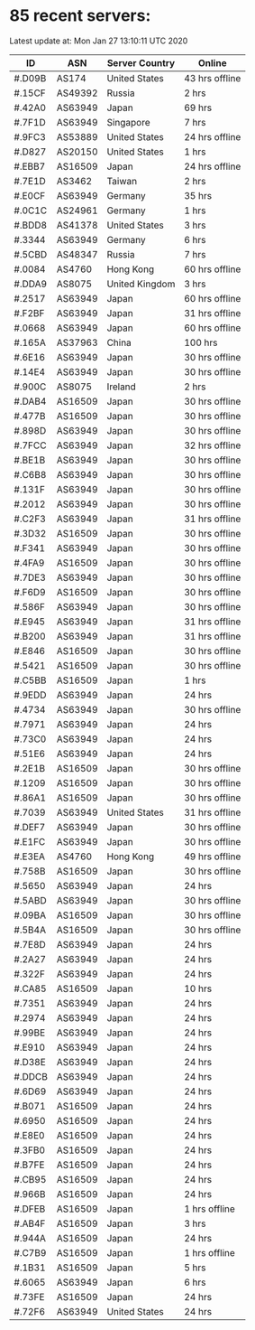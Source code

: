 # 85 recent servers:

Latest update at: Mon Jan 27 13:10:11 UTC 2020

| ID | ASN | Server Country | Online |
| -- | --- | -------------- | ------ |
| #.D09B | AS174 | United States | 43 hrs offline |
| #.15CF | AS49392 | Russia | 2 hrs |
| #.42A0 | AS63949 | Japan | 69 hrs |
| #.7F1D | AS63949 | Singapore | 7 hrs |
| #.9FC3 | AS53889 | United States | 24 hrs offline |
| #.D827 | AS20150 | United States | 1 hrs |
| #.EBB7 | AS16509 | Japan | 24 hrs offline |
| #.7E1D | AS3462 | Taiwan | 2 hrs |
| #.E0CF | AS63949 | Germany | 35 hrs |
| #.0C1C | AS24961 | Germany | 1 hrs |
| #.BDD8 | AS41378 | United States | 3 hrs |
| #.3344 | AS63949 | Germany | 6 hrs |
| #.5CBD | AS48347 | Russia | 7 hrs |
| #.0084 | AS4760 | Hong Kong | 60 hrs offline |
| #.DDA9 | AS8075 | United Kingdom | 3 hrs |
| #.2517 | AS63949 | Japan | 60 hrs offline |
| #.F2BF | AS63949 | Japan | 31 hrs offline |
| #.0668 | AS63949 | Japan | 60 hrs offline |
| #.165A | AS37963 | China | 100 hrs |
| #.6E16 | AS63949 | Japan | 30 hrs offline |
| #.14E4 | AS63949 | Japan | 30 hrs offline |
| #.900C | AS8075 | Ireland | 2 hrs |
| #.DAB4 | AS16509 | Japan | 30 hrs offline |
| #.477B | AS16509 | Japan | 30 hrs offline |
| #.898D | AS63949 | Japan | 30 hrs offline |
| #.7FCC | AS63949 | Japan | 32 hrs offline |
| #.BE1B | AS63949 | Japan | 30 hrs offline |
| #.C6B8 | AS63949 | Japan | 30 hrs offline |
| #.131F | AS63949 | Japan | 30 hrs offline |
| #.2012 | AS63949 | Japan | 30 hrs offline |
| #.C2F3 | AS63949 | Japan | 31 hrs offline |
| #.3D32 | AS16509 | Japan | 30 hrs offline |
| #.F341 | AS63949 | Japan | 30 hrs offline |
| #.4FA9 | AS16509 | Japan | 30 hrs offline |
| #.7DE3 | AS63949 | Japan | 30 hrs offline |
| #.F6D9 | AS16509 | Japan | 30 hrs offline |
| #.586F | AS63949 | Japan | 30 hrs offline |
| #.E945 | AS63949 | Japan | 31 hrs offline |
| #.B200 | AS63949 | Japan | 31 hrs offline |
| #.E846 | AS16509 | Japan | 30 hrs offline |
| #.5421 | AS16509 | Japan | 30 hrs offline |
| #.C5BB | AS16509 | Japan | 1 hrs |
| #.9EDD | AS63949 | Japan | 24 hrs |
| #.4734 | AS63949 | Japan | 30 hrs offline |
| #.7971 | AS63949 | Japan | 24 hrs |
| #.73C0 | AS63949 | Japan | 24 hrs |
| #.51E6 | AS63949 | Japan | 24 hrs |
| #.2E1B | AS16509 | Japan | 30 hrs offline |
| #.1209 | AS16509 | Japan | 30 hrs offline |
| #.86A1 | AS16509 | Japan | 30 hrs offline |
| #.7039 | AS63949 | United States | 31 hrs offline |
| #.DEF7 | AS63949 | Japan | 30 hrs offline |
| #.E1FC | AS63949 | Japan | 30 hrs offline |
| #.E3EA | AS4760 | Hong Kong | 49 hrs offline |
| #.758B | AS16509 | Japan | 30 hrs offline |
| #.5650 | AS63949 | Japan | 24 hrs |
| #.5ABD | AS63949 | Japan | 30 hrs offline |
| #.09BA | AS16509 | Japan | 30 hrs offline |
| #.5B4A | AS16509 | Japan | 30 hrs offline |
| #.7E8D | AS63949 | Japan | 24 hrs |
| #.2A27 | AS63949 | Japan | 24 hrs |
| #.322F | AS63949 | Japan | 24 hrs |
| #.CA85 | AS16509 | Japan | 10 hrs |
| #.7351 | AS63949 | Japan | 24 hrs |
| #.2974 | AS63949 | Japan | 24 hrs |
| #.99BE | AS63949 | Japan | 24 hrs |
| #.E910 | AS63949 | Japan | 24 hrs |
| #.D38E | AS63949 | Japan | 24 hrs |
| #.DDCB | AS63949 | Japan | 24 hrs |
| #.6D69 | AS63949 | Japan | 24 hrs |
| #.B071 | AS16509 | Japan | 24 hrs |
| #.6950 | AS16509 | Japan | 24 hrs |
| #.E8E0 | AS16509 | Japan | 24 hrs |
| #.3FB0 | AS16509 | Japan | 24 hrs |
| #.B7FE | AS16509 | Japan | 24 hrs |
| #.CB95 | AS16509 | Japan | 24 hrs |
| #.966B | AS16509 | Japan | 24 hrs |
| #.DFEB | AS16509 | Japan | 1 hrs offline |
| #.AB4F | AS16509 | Japan | 3 hrs |
| #.944A | AS16509 | Japan | 24 hrs |
| #.C7B9 | AS16509 | Japan | 1 hrs offline |
| #.1B31 | AS16509 | Japan | 5 hrs |
| #.6065 | AS63949 | Japan | 6 hrs |
| #.73FE | AS16509 | Japan | 24 hrs |
| #.72F6 | AS63949 | United States | 24 hrs |

